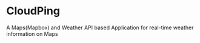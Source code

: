 # CloudPing
A Maps(Mapbox) and Weather API based Application for real-time weather information on Maps

